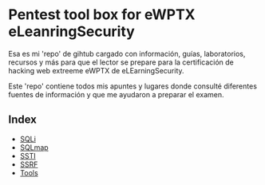 # Pentest tool box for eWPTX eLeanringSecurity
Esa es mi 'repo' de gihtub cargado con información, guías, laboratorios, recursos y más para que el lector se prepare para la certificación de hacking web extreeme eWPTX de eLEarningSecurity.

Este 'repo' contiene todos mis apuntes y lugares donde consulté diferentes fuentes de información y que me ayudaron a preparar el examen.

## Index
- [SQLi](#)
- [SQLmap](#)
- [SSTI](#)
- [SSRF](#)
- [Tools](#)
